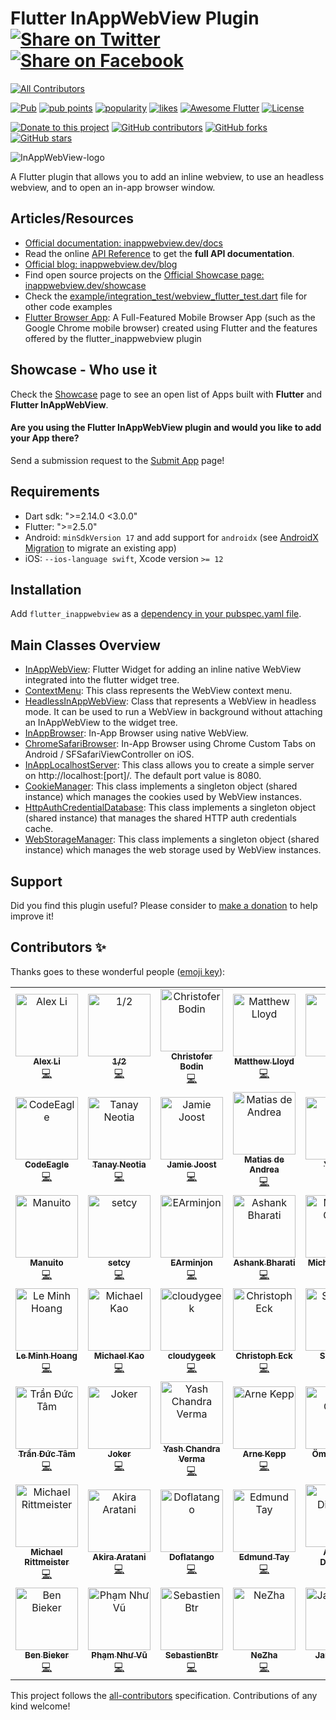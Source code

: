 # Flutter InAppWebView Plugin [![Share on Twitter](https://img.shields.io/twitter/url/http/shields.io.svg?style=social)](https://twitter.com/intent/tweet?text=Flutter%20InAppBrowser%20plugin!&url=https://github.com/pichillilorenzo/flutter_inappwebview&hashtags=flutter,flutterio,dart,dartlang,webview) [![Share on Facebook](https://img.shields.io/badge/share-facebook-blue.svg?longCache=true&style=flat&colorB=%234267b2)](https://www.facebook.com/sharer/sharer.php?u=https%3A//github.com/pichillilorenzo/flutter_inappwebview)
<!-- ALL-CONTRIBUTORS-BADGE:START - Do not remove or modify this section -->
[![All Contributors](https://img.shields.io/badge/all_contributors-49-orange.svg?style=flat-square)](#contributors-)
<!-- ALL-CONTRIBUTORS-BADGE:END -->

[![Pub](https://img.shields.io/pub/v/flutter_inappwebview.svg)](https://pub.dartlang.org/packages/flutter_inappwebview)
[![pub points](https://badges.bar/flutter_inappwebview/pub%20points)](https://pub.dev/packages/flutter_inappwebview/score)
[![popularity](https://badges.bar/flutter_inappwebview/popularity)](https://pub.dev/packages/flutter_inappwebview/score)
[![likes](https://badges.bar/flutter_inappwebview/likes)](https://pub.dev/packages/flutter_inappwebview/score)
[![Awesome Flutter](https://img.shields.io/badge/Awesome-Flutter-blue.svg?longCache=true&style=flat-square)](https://stackoverflow.com/questions/tagged/flutter-inappwebview)
[![License](https://img.shields.io/badge/License-Apache%202.0-blue.svg)](/LICENSE)

[![Donate to this project](https://img.shields.io/badge/support-donate-yellow.svg)](https://inappwebview.dev/donate/)
[![GitHub contributors](https://img.shields.io/github/contributors/pichillilorenzo/flutter_inappwebview)](https://github.com/pichillilorenzo/flutter_inappwebview/graphs/contributors)
[![GitHub forks](https://img.shields.io/github/forks/pichillilorenzo/flutter_inappwebview?style=social)](https://github.com/pichillilorenzo/flutter_inappwebview)
[![GitHub stars](https://img.shields.io/github/stars/pichillilorenzo/flutter_inappwebview?style=social)](https://github.com/pichillilorenzo/flutter_inappwebview)


![InAppWebView-logo](https://user-images.githubusercontent.com/5956938/110180687-8751f480-7e0a-11eb-89cc-d62f85c148cb.png)

A Flutter plugin that allows you to add an inline webview, to use an headless webview, and to open an in-app browser window.

## Articles/Resources

- [Official documentation: inappwebview.dev/docs](https://inappwebview.dev/docs/)
- Read the online [API Reference](https://pub.dartlang.org/documentation/flutter_inappwebview/latest/) to get the **full API documentation**.
- [Official blog: inappwebview.dev/blog](https://inappwebview.dev/blog/)
- Find open source projects on the [Official Showcase page: inappwebview.dev/showcase](https://inappwebview.dev/showcase/)
- Check the [example/integration_test/webview_flutter_test.dart](https://github.com/pichillilorenzo/flutter_inappwebview/blob/master/example/integration_test/webview_flutter_test.dart) file for other code examples
- [Flutter Browser App](https://github.com/pichillilorenzo/flutter_browser_app): A Full-Featured Mobile Browser App (such as the Google Chrome mobile browser) created using Flutter and the features offered by the flutter_inappwebview plugin

## Showcase - Who use it

Check the [Showcase](https://inappwebview.dev/showcase/) page to see an open list of Apps built with **Flutter** and **Flutter InAppWebView**.

#### Are you using the **Flutter InAppWebView** plugin and would you like to add your App there?

Send a submission request to the [Submit App](https://inappwebview.dev/submit-app/) page!

## Requirements

- Dart sdk: ">=2.14.0 <3.0.0"
- Flutter: ">=2.5.0"
- Android: `minSdkVersion 17` and add support for `androidx` (see [AndroidX Migration](https://flutter.dev/docs/development/androidx-migration) to migrate an existing app)
- iOS: `--ios-language swift`, Xcode version `>= 12`

## Installation

Add `flutter_inappwebview` as a [dependency in your pubspec.yaml file](https://flutter.io/using-packages/).

## Main Classes Overview

* [InAppWebView](https://inappwebview.dev/docs/in-app-webview/basic-usage/): Flutter Widget for adding an inline native WebView integrated into the flutter widget tree.
* [ContextMenu](https://inappwebview.dev/docs/context-menu/basic-usage/): This class represents the WebView context menu.
* [HeadlessInAppWebView](https://inappwebview.dev/docs/headless-in-app-webview/basic-usage/): Class that represents a WebView in headless mode. It can be used to run a WebView in background without attaching an InAppWebView to the widget tree.
* [InAppBrowser](https://inappwebview.dev/docs/in-app-browser/basic-usage/): In-App Browser using native WebView.
* [ChromeSafariBrowser](https://inappwebview.dev/docs/chrome-safari-browser/basic-usage/): In-App Browser using Chrome Custom Tabs on Android / SFSafariViewController on iOS.
* [InAppLocalhostServer](https://inappwebview.dev/docs/in-app-localhost-server/basic-usage/): This class allows you to create a simple server on http://localhost:[port]/. The default port value is 8080.
* [CookieManager](https://inappwebview.dev/docs/cookie-manager/basic-usage/): This class implements a singleton object (shared instance) which manages the cookies used by WebView instances.
* [HttpAuthCredentialDatabase](https://inappwebview.dev/docs/http-auth-credential-database/basic-usage/): This class implements a singleton object (shared instance) that manages the shared HTTP auth credentials cache.
* [WebStorageManager](https://inappwebview.dev/docs/web-storage-manager/basic-usage/): This class implements a singleton object (shared instance) which manages the web storage used by WebView instances.

## Support

Did you find this plugin useful? Please consider to [make a donation](https://inappwebview.dev/donate/) to help improve it!

## Contributors ✨

Thanks goes to these wonderful people ([emoji key](https://allcontributors.org/docs/en/emoji-key)):

<!-- ALL-CONTRIBUTORS-LIST:START - Do not remove or modify this section -->
<!-- prettier-ignore-start -->
<!-- markdownlint-disable -->
<table>
  <tbody>
    <tr>
      <td align="center"><a href="https://blog.alexv525.com/"><img src="https://avatars.githubusercontent.com/u/15884415?v=4?s=100" width="100px;" alt="Alex Li"/><br /><sub><b>Alex Li</b></sub></a><br /><a href="https://github.com/pichillilorenzo/flutter_inappwebview/commits?author=AlexV525" title="Code">💻</a></td>
      <td align="center"><a href="https://github.com/crazecoder"><img src="https://avatars.githubusercontent.com/u/18387906?v=4?s=100" width="100px;" alt="1/2"/><br /><sub><b>1/2</b></sub></a><br /><a href="https://github.com/pichillilorenzo/flutter_inappwebview/commits?author=crazecoder" title="Code">💻</a></td>
      <td align="center"><a href="https://github.com/cbodin"><img src="https://avatars.githubusercontent.com/u/220255?v=4?s=100" width="100px;" alt="Christofer Bodin"/><br /><sub><b>Christofer Bodin</b></sub></a><br /><a href="https://github.com/pichillilorenzo/flutter_inappwebview/commits?author=cbodin" title="Code">💻</a></td>
      <td align="center"><a href="https://github.com/matthewlloyd"><img src="https://avatars.githubusercontent.com/u/2041996?v=4?s=100" width="100px;" alt="Matthew Lloyd"/><br /><sub><b>Matthew Lloyd</b></sub></a><br /><a href="https://github.com/pichillilorenzo/flutter_inappwebview/commits?author=matthewlloyd" title="Code">💻</a></td>
      <td align="center"><a href="https://github.com/carloserazo47"><img src="https://avatars.githubusercontent.com/u/83635384?v=4?s=100" width="100px;" alt="C E"/><br /><sub><b>C E</b></sub></a><br /><a href="https://github.com/pichillilorenzo/flutter_inappwebview/commits?author=carloserazo47" title="Code">💻</a></td>
      <td align="center"><a href="https://github.com/robsonmeemo"><img src="https://avatars.githubusercontent.com/u/47990393?v=4?s=100" width="100px;" alt="Robson Araujo"/><br /><sub><b>Robson Araujo</b></sub></a><br /><a href="https://github.com/pichillilorenzo/flutter_inappwebview/commits?author=robsonmeemo" title="Code">💻</a></td>
      <td align="center"><a href="https://github.com/ryanhz"><img src="https://avatars.githubusercontent.com/u/1142612?v=4?s=100" width="100px;" alt="Ryan"/><br /><sub><b>Ryan</b></sub></a><br /><a href="https://github.com/pichillilorenzo/flutter_inappwebview/commits?author=ryanhz" title="Code">💻</a></td>
    </tr>
    <tr>
      <td align="center"><a href="https://codeeagle.github.io/"><img src="https://avatars.githubusercontent.com/u/2311352?v=4?s=100" width="100px;" alt="CodeEagle"/><br /><sub><b>CodeEagle</b></sub></a><br /><a href="https://github.com/pichillilorenzo/flutter_inappwebview/commits?author=CodeEagle" title="Code">💻</a></td>
      <td align="center"><a href="https://github.com/tneotia"><img src="https://avatars.githubusercontent.com/u/50850142?v=4?s=100" width="100px;" alt="Tanay Neotia"/><br /><sub><b>Tanay Neotia</b></sub></a><br /><a href="https://github.com/pichillilorenzo/flutter_inappwebview/commits?author=tneotia" title="Code">💻</a></td>
      <td align="center"><a href="https://github.com/panndoraBoo"><img src="https://avatars.githubusercontent.com/u/8928207?v=4?s=100" width="100px;" alt="Jamie Joost"/><br /><sub><b>Jamie Joost</b></sub></a><br /><a href="https://github.com/pichillilorenzo/flutter_inappwebview/commits?author=panndoraBoo" title="Code">💻</a></td>
      <td align="center"><a href="https://deandreamatias.com/"><img src="https://avatars.githubusercontent.com/u/21011641?v=4?s=100" width="100px;" alt="Matias de Andrea"/><br /><sub><b>Matias de Andrea</b></sub></a><br /><a href="https://github.com/pichillilorenzo/flutter_inappwebview/commits?author=deandreamatias" title="Code">💻</a></td>
      <td align="center"><a href="https://blog.csdn.net/j550341130"><img src="https://avatars.githubusercontent.com/u/17899073?v=4?s=100" width="100px;" alt="YouCii"/><br /><sub><b>YouCii</b></sub></a><br /><a href="https://github.com/pichillilorenzo/flutter_inappwebview/commits?author=YouCii" title="Code">💻</a></td>
      <td align="center"><a href="https://github.com/cutzmf"><img src="https://avatars.githubusercontent.com/u/1662033?v=4?s=100" width="100px;" alt="Salnikov Sergey"/><br /><sub><b>Salnikov Sergey</b></sub></a><br /><a href="https://github.com/pichillilorenzo/flutter_inappwebview/commits?author=cutzmf" title="Code">💻</a></td>
      <td align="center"><a href="https://github.com/a00012025"><img src="https://avatars.githubusercontent.com/u/12824216?v=4?s=100" width="100px;" alt="Po-Jui Chen"/><br /><sub><b>Po-Jui Chen</b></sub></a><br /><a href="https://github.com/pichillilorenzo/flutter_inappwebview/commits?author=a00012025" title="Code">💻</a></td>
    </tr>
    <tr>
      <td align="center"><a href="https://github.com/Manuito83"><img src="https://avatars.githubusercontent.com/u/4816367?v=4?s=100" width="100px;" alt="Manuito"/><br /><sub><b>Manuito</b></sub></a><br /><a href="https://github.com/pichillilorenzo/flutter_inappwebview/commits?author=Manuito83" title="Code">💻</a></td>
      <td align="center"><a href="https://github.com/setcy"><img src="https://avatars.githubusercontent.com/u/86180691?v=4?s=100" width="100px;" alt="setcy"/><br /><sub><b>setcy</b></sub></a><br /><a href="https://github.com/pichillilorenzo/flutter_inappwebview/commits?author=setcy" title="Code">💻</a></td>
      <td align="center"><a href="https://github.com/EArminjon2"><img src="https://avatars.githubusercontent.com/u/92172436?v=4?s=100" width="100px;" alt="EArminjon"/><br /><sub><b>EArminjon</b></sub></a><br /><a href="https://github.com/pichillilorenzo/flutter_inappwebview/commits?author=EArminjon2" title="Code">💻</a></td>
      <td align="center"><a href="https://www.linkedin.com/in/ashank-bharati-497989127/"><img src="https://avatars.githubusercontent.com/u/22197948?v=4?s=100" width="100px;" alt="Ashank Bharati"/><br /><sub><b>Ashank Bharati</b></sub></a><br /><a href="https://github.com/pichillilorenzo/flutter_inappwebview/commits?author=ashank96" title="Code">💻</a></td>
      <td align="center"><a href="https://dart.art/"><img src="https://avatars.githubusercontent.com/u/1755207?v=4?s=100" width="100px;" alt="Michael Chow"/><br /><sub><b>Michael Chow</b></sub></a><br /><a href="https://github.com/pichillilorenzo/flutter_inappwebview/commits?author=chownation" title="Code">💻</a></td>
      <td align="center"><a href="https://github.com/RodXander"><img src="https://avatars.githubusercontent.com/u/23609784?v=4?s=100" width="100px;" alt="Osvaldo Saez"/><br /><sub><b>Osvaldo Saez</b></sub></a><br /><a href="https://github.com/pichillilorenzo/flutter_inappwebview/commits?author=RodXander" title="Code">💻</a></td>
      <td align="center"><a href="https://github.com/rsydor"><img src="https://avatars.githubusercontent.com/u/79581663?v=4?s=100" width="100px;" alt="rsydor"/><br /><sub><b>rsydor</b></sub></a><br /><a href="https://github.com/pichillilorenzo/flutter_inappwebview/commits?author=rsydor" title="Code">💻</a></td>
    </tr>
    <tr>
      <td align="center"><a href="https://github.com/hoanglm4"><img src="https://avatars.githubusercontent.com/u/7067757?v=4?s=100" width="100px;" alt="Le Minh Hoang"/><br /><sub><b>Le Minh Hoang</b></sub></a><br /><a href="https://github.com/pichillilorenzo/flutter_inappwebview/commits?author=hoanglm4" title="Code">💻</a></td>
      <td align="center"><a href="https://github.com/Miiha"><img src="https://avatars.githubusercontent.com/u/3897167?v=4?s=100" width="100px;" alt="Michael Kao"/><br /><sub><b>Michael Kao</b></sub></a><br /><a href="https://github.com/pichillilorenzo/flutter_inappwebview/commits?author=Miiha" title="Code">💻</a></td>
      <td align="center"><a href="https://github.com/cloudygeek"><img src="https://avatars.githubusercontent.com/u/6059542?v=4?s=100" width="100px;" alt="cloudygeek"/><br /><sub><b>cloudygeek</b></sub></a><br /><a href="https://github.com/pichillilorenzo/flutter_inappwebview/commits?author=cloudygeek" title="Code">💻</a></td>
      <td align="center"><a href="https://github.com/chreck"><img src="https://avatars.githubusercontent.com/u/8030398?v=4?s=100" width="100px;" alt="Christoph Eck"/><br /><sub><b>Christoph Eck</b></sub></a><br /><a href="https://github.com/pichillilorenzo/flutter_inappwebview/commits?author=chreck" title="Code">💻</a></td>
      <td align="center"><a href="https://github.com/Ser1ous"><img src="https://avatars.githubusercontent.com/u/4497968?v=4?s=100" width="100px;" alt="Ser1ous"/><br /><sub><b>Ser1ous</b></sub></a><br /><a href="https://github.com/pichillilorenzo/flutter_inappwebview/commits?author=Ser1ous" title="Code">💻</a></td>
      <td align="center"><a href="https://spacelaunchnow.me/"><img src="https://avatars.githubusercontent.com/u/4519230?v=4?s=100" width="100px;" alt="Caleb Jones"/><br /><sub><b>Caleb Jones</b></sub></a><br /><a href="https://github.com/pichillilorenzo/flutter_inappwebview/commits?author=ItsCalebJones" title="Code">💻</a></td>
      <td align="center"><a href="https://sungazer.io/"><img src="https://avatars.githubusercontent.com/u/6215122?v=4?s=100" width="100px;" alt="Saverio Murgia"/><br /><sub><b>Saverio Murgia</b></sub></a><br /><a href="https://github.com/pichillilorenzo/flutter_inappwebview/commits?author=savy-91" title="Code">💻</a></td>
    </tr>
    <tr>
      <td align="center"><a href="https://github.com/tranductam2802"><img src="https://avatars.githubusercontent.com/u/4957579?v=4?s=100" width="100px;" alt="Trần Đức Tâm"/><br /><sub><b>Trần Đức Tâm</b></sub></a><br /><a href="https://github.com/pichillilorenzo/flutter_inappwebview/commits?author=tranductam2802" title="Code">💻</a></td>
      <td align="center"><a href="http://pcqpcq.me/"><img src="https://avatars.githubusercontent.com/u/1411571?v=4?s=100" width="100px;" alt="Joker"/><br /><sub><b>Joker</b></sub></a><br /><a href="https://github.com/pichillilorenzo/flutter_inappwebview/commits?author=pcqpcq" title="Code">💻</a></td>
      <td align="center"><a href="https://www.linkedin.com/in/ycv005/"><img src="https://avatars.githubusercontent.com/u/26734819?v=4?s=100" width="100px;" alt="Yash Chandra Verma"/><br /><sub><b>Yash Chandra Verma</b></sub></a><br /><a href="https://github.com/pichillilorenzo/flutter_inappwebview/commits?author=ycv005" title="Code">💻</a></td>
      <td align="center"><a href="https://github.com/arneke"><img src="https://avatars.githubusercontent.com/u/425235?v=4?s=100" width="100px;" alt="Arne Kepp"/><br /><sub><b>Arne Kepp</b></sub></a><br /><a href="https://github.com/pichillilorenzo/flutter_inappwebview/commits?author=arneke" title="Code">💻</a></td>
      <td align="center"><a href="https://omralcrt.github.io/"><img src="https://avatars.githubusercontent.com/u/12418327?v=4?s=100" width="100px;" alt="Ömral Cörüt"/><br /><sub><b>Ömral Cörüt</b></sub></a><br /><a href="https://github.com/pichillilorenzo/flutter_inappwebview/commits?author=omralcrt" title="Code">💻</a></td>
      <td align="center"><a href="https://github.com/albatrosify"><img src="https://avatars.githubusercontent.com/u/64252708?v=4?s=100" width="100px;" alt="LrdHelmchen"/><br /><sub><b>LrdHelmchen</b></sub></a><br /><a href="https://github.com/pichillilorenzo/flutter_inappwebview/commits?author=albatrosify" title="Code">💻</a></td>
      <td align="center"><a href="https://ungapps.com/"><img src="https://avatars.githubusercontent.com/u/8141036?v=4?s=100" width="100px;" alt="Steven Gunanto"/><br /><sub><b>Steven Gunanto</b></sub></a><br /><a href="https://github.com/pichillilorenzo/flutter_inappwebview/commits?author=gunantosteven" title="Code">💻</a></td>
    </tr>
    <tr>
      <td align="center"><a href="https://schlau.bi/"><img src="https://avatars.githubusercontent.com/u/16060205?v=4?s=100" width="100px;" alt="Michael Rittmeister"/><br /><sub><b>Michael Rittmeister</b></sub></a><br /><a href="https://github.com/pichillilorenzo/flutter_inappwebview/commits?author=DRSchlaubi" title="Code">💻</a></td>
      <td align="center"><a href="https://aakira.app/"><img src="https://avatars.githubusercontent.com/u/3386962?v=4?s=100" width="100px;" alt="Akira Aratani"/><br /><sub><b>Akira Aratani</b></sub></a><br /><a href="https://github.com/pichillilorenzo/flutter_inappwebview/commits?author=AAkira" title="Code">💻</a></td>
      <td align="center"><a href="https://github.com/Doflatango"><img src="https://avatars.githubusercontent.com/u/3091033?v=4?s=100" width="100px;" alt="Doflatango"/><br /><sub><b>Doflatango</b></sub></a><br /><a href="https://github.com/pichillilorenzo/flutter_inappwebview/commits?author=Doflatango" title="Code">💻</a></td>
      <td align="center"><a href="https://github.com/Eddayy"><img src="https://avatars.githubusercontent.com/u/17043852?v=4?s=100" width="100px;" alt="Edmund Tay"/><br /><sub><b>Edmund Tay</b></sub></a><br /><a href="https://github.com/pichillilorenzo/flutter_inappwebview/commits?author=Eddayy" title="Code">💻</a></td>
      <td align="center"><a href="http://andreidiaconu.com/"><img src="https://avatars.githubusercontent.com/u/1402046?v=4?s=100" width="100px;" alt="Andrei Diaconu"/><br /><sub><b>Andrei Diaconu</b></sub></a><br /><a href="https://github.com/pichillilorenzo/flutter_inappwebview/commits?author=andreidiaconu" title="Code">💻</a></td>
      <td align="center"><a href="https://github.com/plateaukao"><img src="https://avatars.githubusercontent.com/u/4084738?v=4?s=100" width="100px;" alt="Daniel Kao"/><br /><sub><b>Daniel Kao</b></sub></a><br /><a href="https://github.com/pichillilorenzo/flutter_inappwebview/commits?author=plateaukao" title="Code">💻</a></td>
      <td align="center"><a href="https://github.com/xtyxtyx"><img src="https://avatars.githubusercontent.com/u/15033141?v=4?s=100" width="100px;" alt="xuty"/><br /><sub><b>xuty</b></sub></a><br /><a href="https://github.com/pichillilorenzo/flutter_inappwebview/commits?author=xtyxtyx" title="Code">💻</a></td>
    </tr>
    <tr>
      <td align="center"><a href="https://bieker.ninja/"><img src="https://avatars.githubusercontent.com/u/818880?v=4?s=100" width="100px;" alt="Ben Bieker"/><br /><sub><b>Ben Bieker</b></sub></a><br /><a href="https://github.com/pichillilorenzo/flutter_inappwebview/commits?author=wwwdata" title="Code">💻</a></td>
      <td align="center"><a href="https://github.com/phamnhuvu-dev"><img src="https://avatars.githubusercontent.com/u/22906656?v=4?s=100" width="100px;" alt="Phạm Như Vũ"/><br /><sub><b>Phạm Như Vũ</b></sub></a><br /><a href="https://github.com/pichillilorenzo/flutter_inappwebview/commits?author=phamnhuvu-dev" title="Code">💻</a></td>
      <td align="center"><a href="https://github.com/SebastienBtr"><img src="https://avatars.githubusercontent.com/u/18089010?v=4?s=100" width="100px;" alt="SebastienBtr"/><br /><sub><b>SebastienBtr</b></sub></a><br /><a href="https://github.com/pichillilorenzo/flutter_inappwebview/commits?author=SebastienBtr" title="Code">💻</a></td>
      <td align="center"><a href="https://github.com/fattiger00"><img src="https://avatars.githubusercontent.com/u/38494401?v=4?s=100" width="100px;" alt="NeZha"/><br /><sub><b>NeZha</b></sub></a><br /><a href="https://github.com/pichillilorenzo/flutter_inappwebview/commits?author=fattiger00" title="Code">💻</a></td>
      <td align="center"><a href="https://github.com/klydra"><img src="https://avatars.githubusercontent.com/u/40038209?v=4?s=100" width="100px;" alt="Jan Klinge"/><br /><sub><b>Jan Klinge</b></sub></a><br /><a href="https://github.com/pichillilorenzo/flutter_inappwebview/commits?author=klydra" title="Code">💻</a></td>
      <td align="center"><a href="https://github.com/PauloDurrerMelo"><img src="https://avatars.githubusercontent.com/u/29310557?v=4?s=100" width="100px;" alt="PauloDurrerMelo"/><br /><sub><b>PauloDurrerMelo</b></sub></a><br /><a href="https://github.com/pichillilorenzo/flutter_inappwebview/commits?author=PauloDurrerMelo" title="Code">💻</a></td>
      <td align="center"><a href="https://github.com/benmeemo"><img src="https://avatars.githubusercontent.com/u/47991706?v=4?s=100" width="100px;" alt="benmeemo"/><br /><sub><b>benmeemo</b></sub></a><br /><a href="https://github.com/pichillilorenzo/flutter_inappwebview/commits?author=benmeemo" title="Code">💻</a></td>
    </tr>
  </tbody>
  <tfoot>
    
  </tfoot>
</table>

<!-- markdownlint-restore -->
<!-- prettier-ignore-end -->

<!-- ALL-CONTRIBUTORS-LIST:END -->

This project follows the [all-contributors](https://github.com/all-contributors/all-contributors) specification. Contributions of any kind welcome!